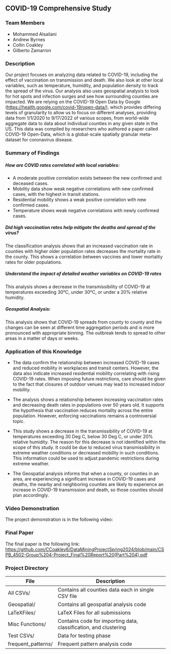 ## COVID-19 Comprehensive Study

### Team Members

- Mohammed Alsailani
- Andrew Byrnes
- Collin Coakley
- Gilberto Zamarron


### Description
Our project focuses on analyzing data related to COVID-19, including the effect of vaccination on transmission and death. We also look at other local variables, such as temperature, humidity, and population density to track the spread of the virus. Our analysis also uses geospatial analysis to look for hot spots and infection surges and see how surrounding counties are impacted. We are relying on the COVID-19 Open Data by Google (https://health.google.com/covid-19/open-data/), which provides differing levels of granularity to allow us to focus on different analyses, providing data from 1/1/2020 to 9/17/2022 of various scopes, from world-wide aggregate data to data about individual counties in any given state in the US. This data was compiled by researchers who authored a paper called COVID-19 Open-Data, which is a global-scale spatially granular meta-dataset for coronavirus disease.


### Summary of Findings


##### How are COVID rates correlated with local variables:
- A moderate positive correlation exists between the new confirmed and deceased cases.
- Mobility data show weak negative correlations with new confirmed cases, with the highest in transit stations.
- Residential mobility shows a weak positive correlation with new confirmed cases.
- Temperature shows weak negative correlations with newly confirmed cases.

##### Did high vaccination rates help mitigate the deaths and spread of the virus?
The classification analysis shows that an increased vaccination rate in counties with higher older population rates decreases the mortality rate in the county. This shows a correlation between vaccines and lower mortality rates for older populations.


##### Understand the impact of detailed weather variables on COVID-19 rates
This analysis shows a decrease in the transmissibility of COVID-19 at temperatures exceeding 30°C, under 30°C, or under a 20% relative humidity.


##### Geospatial Analysis:
This analysis shows that COVID-19 spreads from county to county and the changes can be seen at different time aggregation periods and is more pronounced with appropriate binning. The outbreak tends to spread to other areas in a matter of days or weeks.


### Application of this Knowledge

- The data confirm the relationship between increased COVID-19 cases and reduced mobility in workplaces and transit centers. However, the data also indicate increased residential mobility correlating with rising COVID-19 rates. When imposing future restrictions, care should be given to the fact that closures of outdoor venues may lead to increased indoor mobility.

- The analysis shows a relationship between increasing vaccination rates and decreasing death rates in populations over 50 years old. It supports the hypothesis that vaccination reduces mortality across the entire population. However, enforcing vaccinations remains a controversial topic.

- This study shows a decrease in the transmissibility of COVID-19 at temperatures exceeding 30 Deg C, below 30 Deg C, or under 20% relative humidity. The reason for this decrease is not identified within the scope of this study. It could be due to reduced virus transmissibility in extreme weather conditions or decreased mobility in such conditions. This information could be used to adjust pandemic restrictions during extreme weather.

- The Geospatial analysis informs that when a county, or counties in an area, are experiencing a significant increase in COVID-19 cases and deaths, the nearby and neighboring counties are likely to experience an increase in COVID-19 transmission and death, so those counties should plan accordingly. 


### Video Demonstration 
The project demonstration is in the following video:


### Final Paper
The final paper is the following link: https://github.com/CCoakley6/DataMiningProjectSpring2024/blob/main/CSPB_4502-Group%204-Project_Final%20Report%20(Part%204).pdf


### Project Directory

| File | Description |
|---|---|
| All CSVs/     | Contains all counties data each in single CSV file |
| Geospatial/   | Contains all geospatial analysis code |
| LaTeXFiles/   | LaTeX Files for all submissions |
| Misc Functions/              | Contains code for importing data, classification, and clustering  |
|Test CSVs/            | Data for testing phase |
| frequent_patterns/              | Frequent pattern analysis code  |
